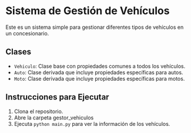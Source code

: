 # Sistema de Gestión de Vehículos

Este es un sistema simple para gestionar diferentes tipos de vehículos en un concesionario. 

## Clases

- `Vehiculo`: Clase base con propiedades comunes a todos los vehículos.
- `Auto`: Clase derivada que incluye propiedades específicas para autos.
- `Moto`: Clase derivada que incluye propiedades específicas para motos.

## Instrucciones para Ejecutar

1. Clona el repositorio.
2. Abre la carpeta gestor_vehiculos
3. Ejecuta `python main.py` para ver la información de los vehículos.
